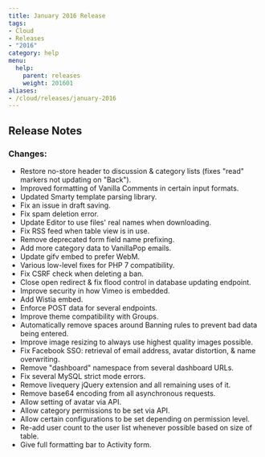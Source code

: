 ```yaml
---
title: January 2016 Release
tags:
- Cloud
- Releases
- "2016"
category: help
menu:
  help:
    parent: releases
    weight: 201601
aliases:
- /cloud/releases/january-2016
---
```

## Release Notes

### Changes:

* Restore no-store header to discussion & category lists (fixes "read" markers not updating on "Back").
* Improved formatting of Vanilla Comments in certain input formats.
* Updated Smarty template parsing library.
* Fix an issue in draft saving.
* Fix spam deletion error.
* Update Editor to use files' real names when downloading.
* Fix RSS feed when table view is in use.
* Remove deprecated form field name prefixing.
* Add more category data to VanillaPop emails.
* Update gifv embed to prefer WebM.
* Various low-level fixes for PHP 7 compatibility.
* Fix CSRF check when deleting a ban.
* Close open redirect & fix flood control in database updating endpoint.
* Improve security in how Vimeo is embedded.
* Add Wistia embed.
* Enforce POST data for several endpoints.
* Improve theme compatibility with Groups.
* Automatically remove spaces around Banning rules to prevent bad data being entered.
* Improve image resizing to always use highest quality images possible.
* Fix Facebook SSO: retrieval of email address, avatar distortion, & name overwriting.
* Remove "dashboard" namespace from several dashboard URLs.
* Fix several MySQL strict mode errors.
* Remove livequery jQuery extension and all remaining uses of it.
* Remove base64 encoding from all asynchronous requests.
* Allow setting of avatar via API.
* Allow category permissions to be set via API.
* Allow certain configurations to be set depending on permission level.
* Re-add user count to the user list whenever possible based on size of table.
* Give full formatting bar to Activity form.
